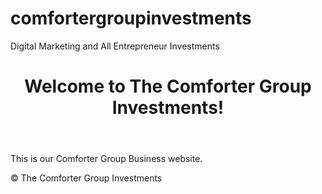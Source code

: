 # comfortergroupinvestments
Digital Marketing and All Entrepreneur Investments
<!DOCTYPE html>
<html lang="en">
<head>
    <meta charset="UTF-8">
    <meta name="viewport" content="width=device-width, initial-scale=1.0">
    <title>The Comforter Group Investments</title>
</head>
<body>
    <header>
        <h1>Welcome to The Comforter Group Investments!</h1>
    </header>
    <section>
        <p>This is our Comforter Group Business website.</p>
    </section>
    <footer>
        <p>&copy; The Comforter Group Investments</p>
    </footer>
</body>
</html>
